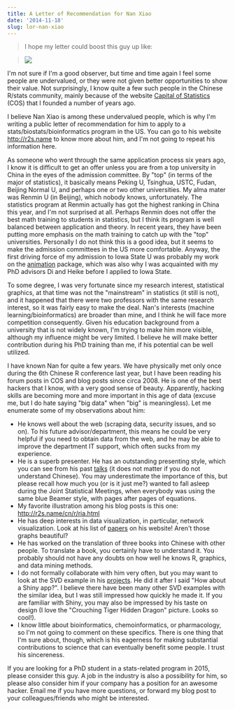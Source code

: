 ```yaml
---
title: A Letter of Recommendation for Nan Xiao
date: '2014-11-18'
slug: lor-nan-xiao
---
```


> I hope my letter could boost this guy up like:

> ![](https://db.yihui.name/imgur/kmzQife.gif)

I'm not sure if I'm a good observer, but time and time again I feel some people are undervalued, or they were not given better opportunities to show their value. Not surprisingly, I know quite a few such people in the Chinese R/stats community, mainly because of the website [Capital of Statistics](https://cosx.org) (COS) that I founded a number of years ago.

I believe Nan Xiao is among these undervalued people, which is why I'm writing a public letter of recommendation for him to apply to a stats/biostats/bioinformatics program in the US. You can go to his website <http://r2s.name> to know more about him, and I'm not going to repeat his information here.

As someone who went through the same application process six years ago, I know it is difficult to get an offer unless you are from a top university in China in the eyes of the admission committee. By "top" (in terms of the major of statistics), it basically means Peking U, Tsinghua, USTC, Fudan, Beijing Normal U, and perhaps one or two other universities. My alma mater was Renmin U (in Beijing), which nobody knows, unfortunately. The statistics program at Renmin actually has got the highest ranking in China this year, and I'm not surprised at all. Perhaps Renmin does not offer the best math training to students in statistics, but I think its program is well balanced between application and theory. In recent years, they have been putting more emphasis on the math training to catch up with the "top" universities. Personally I do not think this is a good idea, but it seems to make the admission committees in the US more comfortable. Anyway, the first driving force of my admission to Iowa State U was probably my work on the [animation](http://cran.rstudio.com/package=animation) package, which was also why I was acquainted with my PhD advisors Di and Heike before I applied to Iowa State.

To some degree, I was very fortunate since my research interest, statistical graphics, at that time was not the "mainstream" in statistics (it still is not), and it happened that there were two professors with the same research interest, so it was fairly easy to make the deal. Nan's interests (machine learning/bioinformatics) are broader than mine, and I think he will face more competition consequently. Given his education background from a university that is not widely known, I'm trying to make him more visible, although my influence might be very limited. I believe he will make better contribution during his PhD training than me, if his potential can be well utilized.

I have known Nan for quite a few years. We have physically met only once during the 6th Chinese R conference last year, but I have been reading his forum posts in COS and blog posts since circa 2008. He is one of the best hackers that I know, with a very good sense of beauty. Apparently, hacking skills are becoming more and more important in this age of data (excuse me, but I do hate saying "big data" when "big" is meaningless). Let me enumerate some of my observations about him:

- He knows well about the web (scraping data, security issues, and so on). To his future advisor/department, this means he could be very helpful if you need to obtain data from the web, and he may be able to improve the department IT support, which often sucks from my experience.
- He is a superb presenter. He has an outstanding presenting style, which you can see from his past [talks](http://r2s.name/talks.html) (it does not matter if you do not understand Chinese). You may underestimate the importance of this, but please recall how much you (or is it just me?) wanted to fall asleep during the Joint Statistical Meetings, when everybody was using the same blue Beamer style, with pages after pages of equations.
- My favorite illustration among his blog posts is this one: <http://r2s.name/cn/r/ria.html>
- He has deep interests in data visualization, in particular, network visualization. Look at his list of [papers](http://r2s.name/papers.html) on his website! Aren't those graphs beautiful?
- He has worked on the translation of three books into Chinese with other people. To translate a book, you certainly have to understand it. You probably should not have any doubts on how well he knows R, graphics, and data mining methods.
- I do not formally collaborate with him very often, but you may want to look at the SVD example in his [projects](http://r2s.name/projects.html). He did it after I said "How about a Shiny app?". I believe there have been many other SVD examples with the similar idea, but I was still impressed how quickly he made it. If you are familiar with Shiny, you may also be impressed by his taste on design (I love the "Crouching Tiger Hidden Dragon" picture. Looks so cool!).
- I know little about bioinformatics, chemoinformatics, or pharmacology, so I'm not going to comment on these specifics. There is one thing that I'm sure about, though, which is his eagerness for making substantial contributions to science that can eventually benefit some people. I trust his sincereness.

If you are looking for a PhD student in a stats-related program in 2015, please consider this guy. A job in the industry is also a possibility for him, so please also consider him if your company has a position for an awesome hacker. Email me if you have more questions, or forward my blog post to your colleagues/friends who might be interested.
